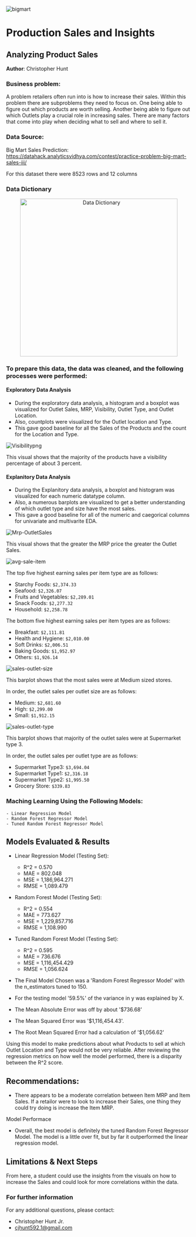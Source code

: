 ![bigmart](https://github.com/chrishunt11/Prediction-of-Product-Sales/assets/123383359/998a2af5-0f2c-4a58-b68e-1dd392901142)


# Production Sales and Insights
## Analyzing Product Sales 

**Author**: Christopher Hunt

### Business problem:

A problem retailers often run into is how to increase their sales. Within this problem there are subproblems they need to focus on. One being able to figure out which products are worth selling. Another being able to figure out which Outlets play a crucial role in increasing sales. There are many factors that come into play when deciding what to sell and where to sell it.

### Data Source:

Big Mart Sales Prediction: https://datahack.analyticsvidhya.com/contest/practice-problem-big-mart-sales-iii/

For this dataset there were 8523 rows and 12 columns

### Data Dictionary
<p align = "center"> 
  <img width="429" alt="Data Dictionary" src="https://github.com/chrishunt11/Prediction-of-Product-Sales/assets/123383359/06c0f6b5-b1be-4a6d-8712-6cff3262a07c">
</p>

### To prepare this data, the data was cleaned, and the following processes were performed:

#### Exploratory Data Analysis

- During the exploratory data analysis, a histogram and a boxplot was visualized for Outlet Sales, MRP, Visibility, Outlet Type, and Outlet Location.
- Also, countplots were visualized for the Outlet location and Type.
- This gave good baseline for all the Sales of the Products and the count for the Location and Type.

![Visibilitypng](https://github.com/chrishunt11/Prediction-of-Product-Sales/assets/123383359/74f27d5c-bcf8-4361-b380-8a585a00707d)

This visual shows that the majority of the products have a visibility percentage of about 3 percent.

#### Explanitory Data Analysis

- During the Explanitory data analysis, a boxplot and histogram was visualized for each numeric datatype column.
- Also, a numerous barplots are visualized to get a better understanding of which outlet type and size have the most sales.
- This gave a good baseline for all of the numeric and caegorical columns for univariate and multivarite EDA.


![Mrp-OutletSales](https://github.com/chrishunt11/Prediction-of-Product-Sales/assets/123383359/94e0aeef-f97a-4c0e-8ce0-5dd8bee14070)


This visual shows that the greater the MRP price the greater the Outlet Sales.


![avg-sale-item](https://github.com/chrishunt11/Prediction-of-Product-Sales/assets/123383359/44733357-7ff1-404b-85ed-772a71817a26)


The top five highest earning sales per item type are as follows:
- Starchy Foods:            `$2,374.33`
- Seafood:                  `$2,326.07`
- Fruits and Vegetables:    `$2,289.01`
- Snack Foods:              `$2,277.32`
- Household:                `$2,258.78`

The bottom five highest earning sales per item types are as follows:
- Breakfast:                `$2,111.81`
- Health and Hygiene:       `$2,010.00`
- Soft Drinks:              `$2,006.51`
- Baking Goods:             `$1,952.97`
- Others:                   `$1,926.14`



![sales-outlet-size](https://github.com/chrishunt11/Prediction-of-Product-Sales/assets/123383359/4369bdbe-1c14-4fd0-8bea-b290c969de04)


This barplot shows that the most sales were at Medium sized stores.


In order, the outlet sales per outlet size are as follows:
- Medium:          `$2,681.60`
- High:            `$2,299.00`
- Small:           `$1,912.15`


![sales-outlet-type](https://github.com/chrishunt11/Prediction-of-Product-Sales/assets/123383359/093ee71e-b17c-4816-8624-d49f8cc519fc)


This barplot shows that majority of the outlet sales were at Supermarket type 3.


In order, the outlet sales per outlet type are as follows:
- Supermarket Type3:	    `$3,694.04`
- Supermarket Type1:	    `$2,316.18`
- Supermarket Type2:	    `$1,995.50`
- Grocery Store:	        `$339.83`

 ### Maching Learning Using the Following Models:
    - Linear Regression Model
    - Random Forest Regressor Model
    - Tuned Random Forest Regressor Model

## Models Evaluated & Results

- Linear Regression Model (Testing Set):
  - R^2 = 0.570
  - MAE = 802.048
  - MSE = 1,186,964.271
  - RMSE = 1,089.479

- Random Forest Model (Testing Set):
  - R^2 = 0.554
  - MAE = 773.627
  - MSE = 1,229,857.716
  - RMSE = 1,108.990

- Tuned Random Forest Model (Testing Set):
  - R^2 = 0.595
  - MAE = 736.676
  - MSE = 1,116,454.429
  - RMSE = 1,056.624

- The Final Model Chosen was a 'Random Forest Regressor Model' with the n_estimators tuned to 150.
- For the testing model '59.5%' of the variance in y was explained by X.
- The Mean Absolute Error was off by about '$736.68'
- The Mean Squared Error was '$1,116,454.43'.
- The Root Mean Squared Error had a calculation of '$1,056.62'

Using this model to make predictions about what Products to sell at which Outlet Location and Type would not be very reliable. After reviewing the regression metrics on how well the model performed, there is a disparity between the R^2 score.

## Recommendations:

- There appears to be a moderate correlation between Item MRP and Item Sales. If a retailor were to look to increase their Sales, one thing they could try doing is increase the Item MRP.

Model Performace 
- Overall, the best model is definitely the tuned Random Forest Regressor Model. The model is a little over fit, but by far it outperformed the linear regression model.


## Limitations & Next Steps

From here, a student could use the insights from the visuals on how to increase the Sales and could look for more correlations within the data.

### For further information


For any additional questions, please contact:
- Christopher Hunt Jr.
- cjhunt592.1@gmail.com
